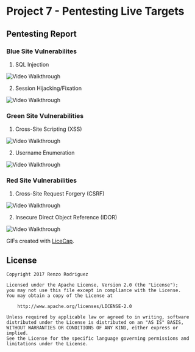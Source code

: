 # Project 7 - Pentesting Live Targets

## Pentesting Report

### Blue Site Vulnerabilites

1. SQL Injection

<img src='http://i.imgur.com/AkgJj8E.gif' title='Video Walkthrough' width='' alt='Video Walkthrough' />

2. Session Hijacking/Fixation

<img src='http://i.imgur.com/vJqCmaS.gif' title='Video Walkthrough' width='' alt='Video Walkthrough' />

### Green Site Vulnerabilities

1. Cross-Site Scripting (XSS)

<img src='http://i.imgur.com/Ke86WpP.gif' title='Video Walkthrough' width='' alt='Video Walkthrough' />

2. Username Enumeration

<img src='http://i.imgur.com/55S6pTk.gif' title='Video Walkthrough' width='' alt='Video Walkthrough' />

### Red Site Vulnerabilities

1. Cross-Site Request Forgery (CSRF)

<img src='http://i.imgur.com/0XBr7uB.gif' title='Video Walkthrough' width='' alt='Video Walkthrough' />

2. Insecure Direct Object Reference (IDOR)

<img src='http://i.imgur.com/UoTLGFU.gif' title='Video Walkthrough' width='' alt='Video Walkthrough' />

GIFs created with [LiceCap](http://www.cockos.com/licecap/).

## License

    Copyright 2017 Renzo Rodriguez

    Licensed under the Apache License, Version 2.0 (the "License");
    you may not use this file except in compliance with the License.
    You may obtain a copy of the License at

        http://www.apache.org/licenses/LICENSE-2.0

    Unless required by applicable law or agreed to in writing, software
    distributed under the License is distributed on an "AS IS" BASIS,
    WITHOUT WARRANTIES OR CONDITIONS OF ANY KIND, either express or implied.
    See the License for the specific language governing permissions and
    limitations under the License.